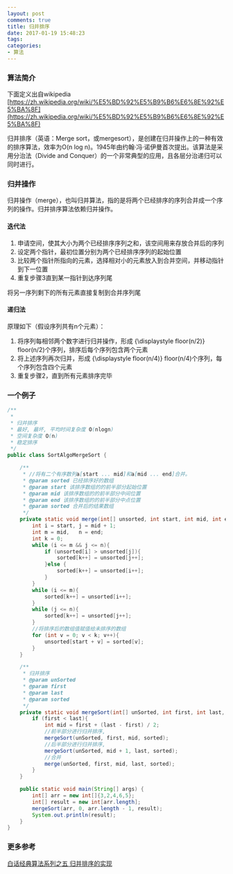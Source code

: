 ```yaml
---
layout: post
comments: true
title: 归并排序
date: 2017-01-19 15:48:23
tags:
categories:
- 算法
---
```


### 算法简介

下面定义出自wikipedia [https://zh.wikipedia.org/wiki/%E5%BD%92%E5%B9%B6%E6%8E%92%E5%BA%8F](https://zh.wikipedia.org/wiki/%E5%BD%92%E5%B9%B6%E6%8E%92%E5%BA%8F)

归并排序（英语：Merge sort，或mergesort），是创建在归并操作上的一种有效的排序算法，效率为O(n log n)。1945年由约翰·冯·诺伊曼首次提出。该算法是采用分治法（Divide and Conquer）的一个非常典型的应用，且各层分治递归可以同时进行。

<!-- more -->

### 归并操作

归并操作（merge），也叫归并算法，指的是将两个已经排序的序列合并成一个序列的操作。归并排序算法依赖归并操作。

#### 迭代法

1. 申请空间，使其大小为两个已经排序序列之和，该空间用来存放合并后的序列
2. 设定两个指针，最初位置分别为两个已经排序序列的起始位置
3. 比较两个指针所指向的元素，选择相对小的元素放入到合并空间，并移动指针到下一位置
4. 重复步骤3直到某一指针到达序列尾

将另一序列剩下的所有元素直接复制到合并序列尾

#### 递归法

原理如下（假设序列共有n个元素）：

1. 将序列每相邻两个数字进行归并操作，形成 {\displaystyle floor(n/2)} floor(n/2)个序列，排序后每个序列包含两个元素
2. 将上述序列再次归并，形成 {\displaystyle floor(n/4)} floor(n/4)个序列，每个序列包含四个元素
3. 重复步骤2，直到所有元素排序完毕

### 一个例子

```java
/**
 *
 * 归并排序
 * 最好, 最坏, 平均时间复杂度 O(nlogn)
 * 空间复杂度 O(n)
 * 稳定排序
 */
public class SortAlgoMergeSort {

    /**
     * //将有二个有序数列a[start ... mid]和a[mid ... end]合并。
     * @param sorted 已经排序好的数组
     * @param start 该排序数组的的前半部分起始位置
     * @param mid 该排序数组的的前半部分中间位置
     * @param end 该排序数组的的前半部分中点位置
     * @param sorted 合并后的结果数组
     */
    private static void merge(int[] unsorted, int start, int mid, int end, int[] sorted){
        int i = start, j = mid + 1;
        int m = mid,   n = end;
        int k = 0;
        while (i <= m && j <= n){
            if (unsorted[i] > unsorted[j]){
                sorted[k++] = unsorted[j++];
            }else {
                sorted[k++] = unsorted[i++];
            }
        }
        while (i <= m){
            sorted[k++] = unsorted[i++];
        }
        while (j <= n){
            sorted[k++] = unsorted[j++];
        }
        //将排序后的数组值赋值给未排序的数组
        for (int v = 0; v < k; v++){
            unsorted[start + v] = sorted[v];
        }
    }

    /**
     * 归并排序
     * @param unSorted
     * @param first
     * @param last
     * @param sorted
     */
    private static void mergeSort(int[] unSorted, int first, int last, int[] sorted){
        if (first < last){
            int mid = first + (last - first) / 2;
            //前半部分进行归并排序,
            mergeSort(unSorted, first, mid, sorted);
            //后半部分进行归并排序,
            mergeSort(unSorted, mid + 1, last, sorted);
            //合并
            merge(unSorted, first, mid, last, sorted);
        }
    }

    public static void main(String[] args) {
        int[] arr = new int[]{3,2,4,6,5};
        int[] result = new int[arr.length];
        mergeSort(arr, 0, arr.length - 1, result);
        System.out.println(result);
    }
}
```

### 更多参考

[白话经典算法系列之五 归并排序的实现](http://blog.csdn.net/morewindows/article/details/6678165)


